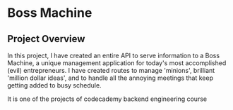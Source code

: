 # Boss Machine

## Project Overview

In this project, I have created an entire API to serve information to a Boss Machine, a unique management application for today's most accomplished (evil) entrepreneurs. I have created routes to manage 'minions', brilliant 'million dollar ideas', and to handle all the annoying meetings that keep getting added to busy schedule.


It is one of the projects of codecademy backend engineering course
